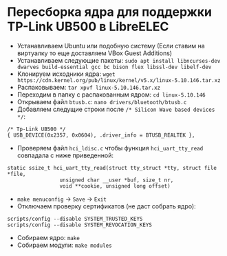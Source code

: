 # Пересборка ядра для поддержки TP-Link UB500 в LibreELEC

- Устанавливаем Ubuntu или подобную систему (Если ставим на виртуалку то еще доставляем VBox Guest Additions)
- Устанавливаем следующие пакеты: ```sudo apt install libncurses-dev dwarves build-essential gcc bc bison flex libssl-dev libelf-dev```
- Клонируем исходники ядра: ```wget https://cdn.kernel.org/pub/linux/kernel/v5.x/linux-5.10.146.tar.xz```
- Распаковываем: ```tar xpvf linux-5.10.146.tar.xz```
- Переходим в папку с распакованным ядром: ```cd linux-5.10.146```
- Открываем файл ```btusb.c```: ```nano drivers/bluetooth/btusb.c```
- Добавляем следущие строки после ```/* Silicon Wave based devices */```:
```
/* Tp-Link UB500 */
{ USB_DEVICE(0x2357, 0x0604), .driver_info = BTUSB_REALTEK },
```
- Проверяем файл ```hci_ldisc.c``` чтобы функция ```hci_uart_tty_read``` совпадала с ниже приведенной:
```
static ssize_t hci_uart_tty_read(struct tty_struct *tty, struct file *file,
                 unsigned char __user *buf, size_t nr,
                 void **cookie, unsigned long offset)
```
- ```make menuconfig``` -> ```Save``` -> ```Exit```
- Отключаем проверку сертификатов (не даст собрать ядро):
```
scripts/config --disable SYSTEM_TRUSTED_KEYS
scripts/config --disable SYSTEM_REVOCATION_KEYS
```
- Собираем ядро: ```make```
- Собираем модули: ```make modules```
